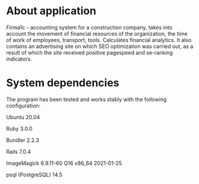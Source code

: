 # About application

Firma1c - accounting system for a construction company, takes into account the movement of financial resources of the organization, the time of work of employees, transport, tools. Calculates financial analytics. It also contains an advertising site on which SEO optimization was carried out, as a result of which the site received positive pagespeed and se-ranking indicators.

# System dependencies

The program has been tested and works stably with the following configuration:

Ubuntu 20.04

Ruby 3.0.0

Bundler 2.2.3

Rails 7.0.4

ImageMagick 6.9.11-60 Q16 x86_64 2021-01-25

psql (PostgreSQL) 14.5 
